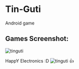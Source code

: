 # Tin-Guti
Android game



## Games Screenshot:

![tinguti](2.jpg "")


HappY Electronics :D 
![tinguti](1.jpg "") :+1:

